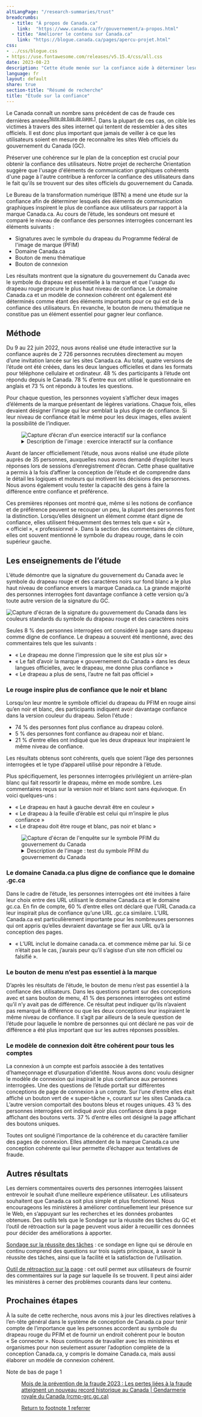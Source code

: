 ```yaml
---
altLangPage: "/research-summaries/trust"
breadcrumbs:
  - title: "À propos de Canada.ca"
    link:  "https://www.canada.ca/fr/gouvernement/a-propos.html"
  - title: "Améliorer le contenu sur Canada.ca"
    link: "https://blogue.canada.ca/pages/apercu-projet.html"
css:
- ../css/blogue.css
- https://use.fontawesome.com/releases/v5.15.4/css/all.css
date: 2023-08-23
description: "Cette étude menée sur la confiance aide à déterminer lesquels des éléments de communication graphiques inspirent le plus de confiance aux utilisateurs par rapport à la marque du gouvernement du Canada"
language: fr
layout: default
share: true
section-title: "Résumé de recherche"
title: "Étude sur la confiance"
---
```

<p>Le Canada connaît un nombre sans précédent de cas de fraude ces dernières années<sup id="fn1-rf"><a class="fn-lnk" href="#fn1"><span class="wb-inv">Note de bas de page </span>1</a></sup>. Dans la plupart de ces cas, on cible les victimes à travers des sites internet qui tentent de ressembler à des sites officiels. Il est donc plus important que jamais de veiller à ce que les utilisateurs soient en mesure de reconnaître les sites Web officiels du gouvernement du Canada (GC).</p>
<p>Préserver une cohérence sur le plan de la conception est crucial pour obtenir la confiance des utilisateurs. Notre projet de recherche Orientation suggère que l'usage d'éléments de communication graphiques cohérents d'une page à l'autre contribue à renforcer la confiance des utilisateurs dans le fait qu'ils se trouvent sur des sites officiels du gouvernement du Canada.</p>
<p>Le Bureau de la transformation numérique (BTN) a mené une étude sur la confiance afin de déterminer lesquels des éléments de communication graphiques inspirent le plus de confiance aux utilisateurs par rapport à la marque Canada.ca. Au cours de l’étude, les sondeurs ont mesuré et comparé le niveau de confiance des personnes interrogées concernant les éléments <span class="nowrap">suivants :</span></p>
<ul>
  <li>Signatures avec le symbole du drapeau du Programme fédéral de l'image de marque (PFIM)</li>
  <li>Domaine Canada.ca</li>
  <li>Bouton de menu thématique</li>
  <li>Bouton de connexion</li>
</ul>
<p>Les résultats montrent que la signature du gouvernement du Canada avec le symbole du drapeau est essentielle à la marque et que l'usage du drapeau rouge procure le plus haut niveau de confiance. Le domaine Canada.ca et un modèle de connexion cohérent ont également été déterminés comme étant des éléments importants pour ce qui est de la confiance des utilisateurs. En revanche, le bouton de menu thématique ne constitue pas un élément essentiel pour gagner leur confiance.</p>
<h2 id="méthode">Méthode</h2>
<p>Du 9 au 22 juin 2022, nous avons réalisé une étude interactive sur la confiance auprès de <span class="nowrap">2 726</span> personnes recrutées directement au moyen d’une invitation lancée sur les sites Canada.ca. Au total, quatre versions de l’étude ont été créées, dans les deux langues officielles et dans les formats pour téléphone cellulaire et ordinateur. <span class="nowrap">48 %</span> des participants à l’étude ont répondu depuis le Canada. <span class="nowrap">78 %</span> d’entre eux ont utilisé le questionnaire en anglais et <span class="nowrap">73 %</span> ont répondu à toutes les questions.</p>
<p>Pour chaque question, les personnes voyaient s’afficher deux images d’éléments de la marque présentant de légères variations. Chaque fois, elles devaient désigner l’image qui leur semblait la plus digne de confiance. Si leur niveau de confiance était le même pour les deux images, elles avaient la possibilité de l’indiquer.</p>
<div class="row">
  <div class="mrgn-tp-lg mrgn-bttm-md col-md-8">
    <figure class="gc-complex-img" role="group"> <img alt="Capture d’écran d’un exercice interactif sur la confiance" src="../images/confiance-fr.png" class="img-responsive" />
      <figcaption>
        <details close="">
          <summary>Description de l'image : exercice interactif sur la confiance</summary>
          <p class="mrgn-tp-lg">Un échantillon de l'expérience d'enquête pour les personnes interrogées sur ordinateur. Deux pages Web similaires de Canada.ca sont affichées côte à côte. L’étude demande aux participants de cliquer sur l’image qui leur semble la plus digne de confiance en tant que site officiel du gouvernement du Canada. Si leur niveau de confiance était le même pour les deux images, ils devaient cliquer sur &laquo;&nbsp;Identique&nbsp;&raquo;.</p>
        </details>
      </figcaption>
    </figure>
  </div>
</div>
<p>Avant de lancer officiellement l’étude, nous avons réalisé une étude pilote auprès de 35 personnes, auxquelles nous avons demandé d’expliciter leurs réponses lors de sessions d’enregistrement d’écran. Cette phase qualitative a permis à la fois d’affiner la conception de l’étude et de comprendre dans le détail les logiques et moteurs qui motivent les décisions des personnes. Nous avons également voulu tester la capacité des gens à faire la différence entre confiance et préférence.</p>
<p>Ces premières réponses ont montré que, même si les notions de confiance et de préférence peuvent se recouper un peu, la plupart des personnes font la distinction. Lorsqu’elles désignent un élément comme étant digne de confiance, elles utilisent fréquemment des termes tels que &laquo;&nbsp;sûr&nbsp;&raquo;, &laquo;&nbsp;officiel&nbsp;&raquo;, &laquo;&nbsp;professionnel&nbsp;&raquo;. Dans la section des commentaires de clôture, elles ont souvent mentionné le symbole du drapeau rouge, dans le coin supérieur gauche.</p>
<h2 id="les-enseignements-de-létude">Les enseignements de l’étude</h2>
<p>L’étude démontre que la signature du gouvernement du Canada avec le symbole du drapeau rouge et des caractères noirs sur fond blanc a le plus haut niveau de confiance envers la marque Canada.ca. La grande majorité des personnes interrogées font davantage confiance à cette version qu'à toute autre version de la signature du GC.</p>
<div class="row">
  <div class="mrgn-tp-lg mrgn-bttm-md col-md-8">
<img src="../images/fip-fr.png" alt="Capture d'écran de la signature du gouvernement du Canada dans les couleurs standards du symbole du drapeau rouge et des caractères noirs" class="img-responsive" />
  </div>
</div>
<p>Seules <span class="nowrap">8 %</span> des personnes interrogées ont considéré la page sans drapeau comme digne de confiance. Le drapeau a souvent été mentionné, avec des commentaires tels que les suivants<span class="nowrap"> : </span></p>
<ul>
  <li>&laquo;&nbsp;Le drapeau me donne l’impression que le site est plus sûr&nbsp;&raquo;</li>
  <li>&laquo;&nbsp;Le fait d’avoir la marque &laquo;&nbsp;gouvernement du Canada&nbsp;&raquo; dans les deux langues officielles, avec le drapeau, me donne plus confiance&nbsp;&raquo;</li>
  <li>&laquo;&nbsp;Le drapeau a plus de sens, l’autre ne fait pas officiel&nbsp;&raquo;</li>
</ul>
<h3 id="le-rouge-inspire-plus-de-confiance-que-le-noir-et-blanc">Le rouge inspire plus de confiance que le noir et blanc</h3>
<p>Lorsqu’on leur montre le symbole officiel du drapeau du PFIM en rouge ainsi qu’en noir et blanc, des participants indiquent avoir davantage confiance dans la version couleur du drapeau. Selon <span class="nowrap">l'étude :</span></p> 
<ul>
  <li><span class="nowrap">74 %</span> des personnes font plus confiance au drapeau coloré.</li>
  <li><span class="nowrap">5 %</span> des personnes font confiance au drapeau noir et blanc.</li>
  <li><span class="nowrap">21 %</span> d’entre elles ont indiqué que les deux drapeaux leur inspiraient le même niveau de confiance.</li>
</ul>  
<p>Les résultats obtenus sont cohérents, quels que soient l’âge des personnes interrogées et le type d’appareil utilisé pour répondre à l’étude.</p>
<p>Plus spécifiquement, les personnes interrogées privilégient un arrière-plan blanc qui fait ressortir le drapeau, même en mode sombre. Les commentaires reçus sur la version noir et blanc sont sans équivoque. En voici <span class="nowrap">quelques-uns :</span></p>
<ul>
  <li>&laquo;&nbsp;Le drapeau en haut à gauche devrait être en couleur&nbsp;&raquo;</li>
  <li>&laquo;&nbsp;Le drapeau à la feuille d’érable est celui qui m’inspire le plus confiance&nbsp;&raquo;</li>
  <li>&laquo;&nbsp;Le drapeau doit être rouge et blanc, pas noir et blanc&nbsp;&raquo;</li>
</ul>
<div class="row">
  <div class="mrgn-tp-lg mrgn-bttm-md col-md-8">
    <figure class="gc-complex-img" role="group"><img alt="Capture d'écran de l'enquête sur le symbole PFIM du gouvernement du Canada" src="../images/pnj-fr.png" class="img-responsive" />
      <figcaption>
        <details>
          <summary>Description de l'image : test du symbole PFIM du gouvernement du Canada</summary>
          <p class="mrgn-tp-lg">À gauche, une page liée aux emplois pour les jeunes affiche la version couleur du symbole du drapeau du PFIM. À droite, la même page affiche le symbole en noir et blanc.</p>
        </details>
      </figcaption>
    </figure>
  </div>
</div>
<h3 id="le-domaine-canadaca-plus-digne-de-confiance-que-le-domaine-gcca">Le domaine Canada.ca plus digne de confiance que le domaine .gc.ca</h3>
<p>Dans le cadre de l’étude, les personnes interrogées ont été invitées à faire leur choix entre des URL utilisant le domaine Canada.ca et le domaine gc.ca. En fin de compte, <span class="nowrap">60 %</span> d’entre elles ont déclaré que l’URL Canada.ca leur inspirait plus de confiance qu’une URL .gc.ca similaire. L’URL Canada.ca est particulièrement importante pour les nombreuses personnes qui ont appris qu’elles devraient davantage se fier aux URL qu’à la conception des pages.</p>
<ul>
  <li>&laquo;&nbsp;L’URL inclut le domaine canada.ca. et commence même par lui. Si ce n’était pas le cas, j’aurais peur qu’il s’agisse d’un site non officiel ou falsifié&nbsp;&raquo;.</li>
</ul>
<h3 id="le-bouton-de-menu-nest-pas-essentiel-à-la-marque">Le bouton de menu n’est pas essentiel à la marque</h3>
<p>D’après les résultats de l’étude, le bouton de menu n’est pas essentiel à la confiance des utilisateurs. Dans les questions portant sur des conceptions avec et sans bouton de menu, <span class="nowrap">41 %</span> des personnes interrogées ont estimé qu’il n’y avait pas de différence. Ce résultat peut indiquer qu’ils n’avaient pas remarqué la différence ou que les deux conceptions leur inspiraient le même niveau de confiance. Il s’agit par ailleurs de la seule question de l’étude pour laquelle le nombre de personnes qui ont déclaré ne pas voir de différence a été plus important que sur les autres réponses possibles.</p>
<h3 id="le-modèle-de-connexion-doit-être-cohérent-pour-tous-les-comptes">Le modèle de connexion doit être cohérent pour tous les comptes</h3>
<p>La connexion à un compte est parfois associée à des tentatives d’hameçonnage et d’usurpation d’identité. Nous avons donc voulu désigner le modèle de connexion qui inspirait le plus confiance aux personnes interrogées. Une des questions de l’étude portait sur différentes conceptions de page de connexion à un compte. Sur l’une d’entre elles était affiché un bouton vert de &laquo;&nbsp;super-tâche&nbsp;&raquo;, courant sur les sites Canada.ca. L’autre version comportait des boutons bleus et rouges uniques. <span class="nowrap">43 %</span> des personnes interrogées ont indiqué avoir plus confiance dans la page affichant des boutons verts. <span class="nowrap">37 %</span> d’entre elles ont désigné la page affichant des boutons uniques.</p>
<p>Toutes ont souligné l’importance de la cohérence et du caractère familier des pages de connexion. Elles attendent de la marque Canada.ca une conception cohérente qui leur permette d’échapper aux tentatives de fraude.</p>
<h2 id="autres-résultats">Autres résultats</h2>
<p>Les derniers commentaires ouverts des personnes interrogées laissent entrevoir le souhait d’une meilleure expérience utilisateur. Les utilisateurs souhaitent que Canada.ca soit plus simple et plus fonctionnel. Nous encourageons les ministères à améliorer continuellement leur présence sur le Web, en s’appuyant sur les recherches et les données probantes obtenues. Des outils tels que le Sondage sur la réussite des tâches du GC et l’outil de rétroaction sur la page peuvent vous aider à recueillir ces données pour décider des améliorations à apporter.</p>
<p><a href="https://conception.canada.ca/sondage/index.html">Sondage sur la réussite des tâches</a> : ce sondage en ligne qui se déroule en continu comprend des questions sur trois sujets principaux, à savoir la réussite des tâches, ainsi que la facilité et la satisfaction de l’utilisation.</p>
<p><a href="https://conception.canada.ca/retroaction/index.html">Outil de rétroaction sur la page</a> : cet outil permet aux utilisateurs de fournir des commentaires sur la page sur laquelle ils se trouvent. Il peut ainsi aider les ministères à cerner des problèmes courants dans leur contenu.</p>
<h2 id="prochaines-étapes">Prochaines étapes</h2>
<p>À la suite de cette recherche, nous avons mis à jour les directives relatives à l’en-tête général dans le système de conception de Canada.ca pour tenir compte de l’importance que les personnes accordent au symbole du drapeau rouge du PFIM et de fournir un endroit cohérent pour le bouton &laquo;&nbsp;Se connecter&nbsp;&raquo;. Nous continuons de travailler avec les ministères et organismes pour non seulement assurer l’adoption complète de la conception Canada.ca, y compris le domaine Canada.ca, mais aussi élaborer un modèle de connexion cohérent.</p>
<div class="row">
  <div class="mrgn-tp-md mrgn-bttm-lg col-md-8">
    <div class="wb-fnote" role="note">
      <dl>
        <dt>Note de bas de page 1</dt>
        <dd id="fn1">
          <p><a href="https://www.rcmp-grc.gc.ca/fr/nouvelles/2023/mois-prevention-fraude-2023-pertes-liees-a-fraude-atteignent-nouveau-record">Mois de la prévention de la fraude 2023 : Les pertes liées à la fraude atteignent un nouveau record historique au Canada | Gendarmerie royale du Canada (rcmp-grc.gc.ca)</a></p>
          <p class="fn-rtn"><a href="#fn1"><span class="wb-inv">Return to footnote </span>1<span class="wb-inv"> referrer</span></a></p>
        </dd>
      </dl>
    </div>
  </div>
</div>
